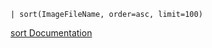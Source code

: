 ```
| sort(ImageFileName, order=asc, limit=100)
```

[sort Documentation](https://library.humio.com/data-analysis/functions-sort.html)
